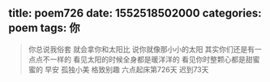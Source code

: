 title: poem726
date: 1552518502000
categories: poem
tags: 你
---
> 你总说我俗套
就会拿你和太阳比
说你就像那小小的太阳
其实你们还是有一点点不一样的
看见太阳的时候全身都是暖洋洋的
看见你时整颗心都是甜蜜蜜的
早安
孤独小美
格致别趣
六点起床第726天 迟到73天